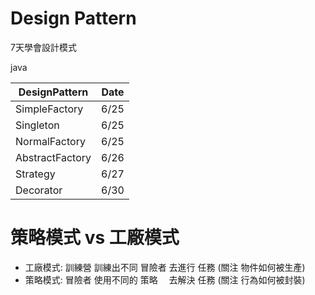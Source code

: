 # Design Pattern

7天學會設計模式

java

DesignPattern   | Date
--------------- | ------------
SimpleFactory   | 6/25
Singleton       | 6/25
NormalFactory   | 6/25
AbstractFactory | 6/26
Strategy        | 6/27
Decorator       | 6/30


# 策略模式 vs 工廠模式

- 工廠模式: 訓練營 訓練出不同 冒險者 去進行 任務 (關注 物件如何被生產)
- 策略模式: 冒險者 使用不同的 策略　 去解決 任務 (關注 行為如何被封裝)
